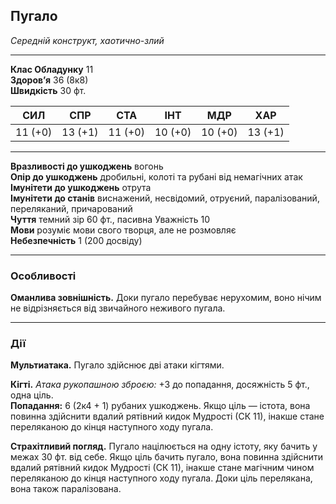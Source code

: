 ## Пугало

_Середній конструкт, хаотично-злий_

---

**Клас Обладунку** 11  
**Здоров’я** 36 (8к8)  
**Швидкість** 30 фт.

|**СИЛ**|**СПР**|**СТА**|**ІНТ**|**МДР**|**ХАР**|
|---|---|---|---|---|---|
|11 (+0)|13 (+1)|11 (+0)|10 (+0)|10 (+0)|13 (+1)|

---

**Вразливості до ушкоджень** вогонь  
**Опір до ушкоджень** дробильні, колоті та рубані від немагічних атак  
**Імунітети до ушкоджень** отрута  
**Імунітети до станів** виснажений, несвідомий, отруєний, паралізований, переляканий, причарований  
**Чуття** темний зір 60 фт., пасивна Уважність 10  
**Мови** розуміє мови свого творця, але не розмовляє  
**Небезпечність** 1 (200 досвіду)

---
### **Особливості**

**Оманлива зовнішність.** Доки пугало перебуває нерухомим, воно нічим не відрізняється від звичайного неживого пугала.

---

### Дії

**Мультиатака.** Пугало здійснює дві атаки кігтями.

**Кігті.** _Атака рукопашною зброєю:_ +3 до попадання, досяжність 5 фт., одна ціль.  
**Попадання:** 6 (2к4 + 1) рубаних ушкоджень. Якщо ціль — істота, вона повинна здійснити вдалий рятівний кидок Мудрості (СК 11), інакше стане переляканою до кінця наступного ходу пугала.

**Страхітливий погляд.** Пугало націлюється на одну істоту, яку бачить у межах 30 фт. від себе. Якщо ціль бачить пугало, вона повинна здійснити вдалий рятівний кидок Мудрості (СК 11), інакше стане магічним чином переляканою до кінця наступного ходу пугала. Доки ціль перелякана, вона також паралізована.